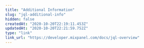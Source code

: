 ```yaml
---
title: "Additional Information"
slug: "jql-additional-info"
hidden: false
createdAt: "2020-10-20T22:19:11.453Z"
updatedAt: "2020-10-20T22:21:59.752Z"
type: "link"
link_url: "https://developer.mixpanel.com/docs/jql-overview"
---
```

